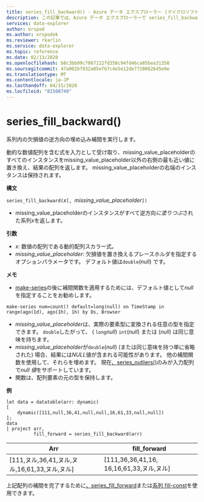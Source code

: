 ```yaml
---
title: series_fill_backward() - Azure データ エクスプローラー |マイクロソフトドキュメント
description: この記事では、Azure データ エクスプローラーで series_fill_backward() について説明します。
services: data-explorer
author: orspod
ms.author: orspodek
ms.reviewer: rkarlin
ms.service: data-explorer
ms.topic: reference
ms.date: 02/13/2020
ms.openlocfilehash: b8c3bb09c7067112fd358c94fd46ca85bea31358
ms.sourcegitcommit: 47a002b7032a05ef67c4e5e12de7720062645e9e
ms.translationtype: MT
ms.contentlocale: ja-JP
ms.lasthandoff: 04/15/2020
ms.locfileid: "81508740"
---
```

# <a name="series_fill_backward"></a>series_fill_backward()

系列内の欠損値の逆方向の埋め込み補間を実行します。

動的な数値配列を含む式を入力として受け取り、missing_value_placeholderのすべてのインスタンスをmissing_value_placeholder以外の右側の最も近い値に置き換え、結果の配列を返します。 missing_value_placeholderの右端のインスタンスは保持されます。

**構文**

`series_fill_backward(`*x*`[, `*missing_value_placeholder*`])`
* missing_value_placeholderのインスタンスがすべて逆方向*に塗りつぶ*された系列*x*を返します。

**引数**

* *x*: 数値の配列である動的配列スカラー式。
* *missing_value_placeholder*: 欠損値を置き換えるプレースホルダを指定するオプションパラメータです。 デフォルト値は`double`(*null*) です。

**メモ**

* [make-series](make-seriesoperator.md)の後に補間関数を適用するためには、デフォルト値として*null*を指定することをお勧めします。 

```kusto
make-series num=count() default=long(null) on TimeStamp in range(ago(1d), ago(1h), 1h) by Os, Browser
```

* *missing_value_placeholder*は、実際の要素型に変換される任意の型を指定できます。 `double`したがって、 ( `long`*null*) `int`(*null*) または (*null*) は同じ意味を持ちます。
* *missing_value_placeholder*が`double`(*null*) (または同じ意味を持つ単に省略された) 場合、結果には*NULL*値が含まれる可能性があります。 他の補間関数を使用して、それらを埋めます。 現在[、series_outliers()](series-outliersfunction.md)のみが入力配列で*null 値*をサポートしています。
* 関数は、配列要素の元の型を保持します。

**例**

```kusto
let data = datatable(arr: dynamic)
[
    dynamic([111,null,36,41,null,null,16,61,33,null,null])   
];
data 
| project arr, 
          fill_forward = series_fill_backward(arr)

```

|Arr|fill_forward|
|---|---|
|[111,ヌル,36,41,ヌル,ヌル,16,61,33,ヌル,ヌル]|[111,36,36,41,16, 16,16,61,33,ヌル,ヌル]|

  
上記配列の補間を完了するために[、series_fill_forward](series-fill-forwardfunction.md)または[系列 fill-const](series-fill-constfunction.md)を使用できます。